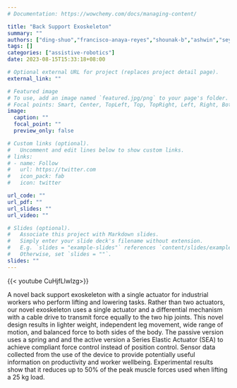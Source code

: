 ```yaml
---
# Documentation: https://wowchemy.com/docs/managing-content/

title: "Back Support Exoskeleton"
summary: ""
authors: ["ding-shuo","francisco-anaya-reyes","shounak-b","ashwin","seyram-ofori","cindy-sia"]
tags: []
categories: ["assistive-robotics"]
date: 2023-08-15T15:33:18+08:00

# Optional external URL for project (replaces project detail page).
external_link: ""

# Featured image
# To use, add an image named `featured.jpg/png` to your page's folder.
# Focal points: Smart, Center, TopLeft, Top, TopRight, Left, Right, BottomLeft, Bottom, BottomRight.
image:
  caption: ""
  focal_point: ""
  preview_only: false

# Custom links (optional).
#   Uncomment and edit lines below to show custom links.
# links:
# - name: Follow
#   url: https://twitter.com
#   icon_pack: fab
#   icon: twitter

url_code: ""
url_pdf: ""
url_slides: ""
url_video: ""

# Slides (optional).
#   Associate this project with Markdown slides.
#   Simply enter your slide deck's filename without extension.
#   E.g. `slides = "example-slides"` references `content/slides/example-slides.md`.
#   Otherwise, set `slides = ""`.
slides: ""
---
```


{{< youtube CuHjfLlwIzg>}}

A novel back support exoskeleton with a single actuator for industrial workers who perform lifting and lowering tasks. Rather than two actuators, our novel exoskeleton uses a single actuator and a differential mechanism with a cable drive to transmit force equally to the two hip joints. This novel design results in lighter weight, independent leg movement, wide range of motion, and balanced force to both sides of the body. The passive version uses a spring and and the active version a Series Elastic Actuator (SEA) to achieve compliant force control instead of position control. Sensor data collected from the use of the device to provide potentially useful information on productivity and worker wellbeing. Experimental results show that it reduces up to 50% of the peak muscle forces used when lifting a 25 kg load.
